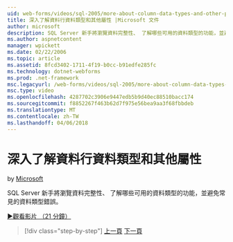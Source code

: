 ```yaml
---
uid: web-forms/videos/sql-2005/more-about-column-data-types-and-other-properties
title: 深入了解資料行資料類型和其他屬性 |Microsoft 文件
author: microsoft
description: SQL Server 新手將瀏覽資料完整性、 了解哪些可用的資料類型的功能，並避免常見的資料類型錯誤。
ms.author: aspnetcontent
manager: wpickett
ms.date: 02/22/2006
ms.topic: article
ms.assetid: 8fcd3402-1711-4f19-b0cc-b91edfe285fc
ms.technology: dotnet-webforms
ms.prod: .net-framework
msc.legacyurl: /web-forms/videos/sql-2005/more-about-column-data-types-and-other-properties
msc.type: video
ms.openlocfilehash: 4287702c3906e9447edb5b9d40ec88510bacc174
ms.sourcegitcommit: f8852267f463b62d7f975e56bea9aa3f68fbbdeb
ms.translationtype: MT
ms.contentlocale: zh-TW
ms.lasthandoff: 04/06/2018
---
```

<a name="more-about-column-data-types-and-other-properties"></a>深入了解資料行資料類型和其他屬性
====================
by [Microsoft](https://github.com/microsoft)

SQL Server 新手將瀏覽資料完整性、 了解哪些可用的資料類型的功能，並避免常見的資料類型錯誤。

[&#9654;觀看影片 （21 分鐘）](https://channel9.msdn.com/Blogs/ASP-NET-Site-Videos/more-about-column-data-types-and-other-properties)

> [!div class="step-by-step"]
> [上一頁](understanding-database-tables-and-records.md)
> [下一頁](designing-relational-database-tables.md)
